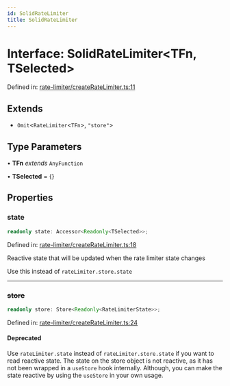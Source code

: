 ```yaml
---
id: SolidRateLimiter
title: SolidRateLimiter
---
```


<!-- DO NOT EDIT: this page is autogenerated from the type comments -->

# Interface: SolidRateLimiter\<TFn, TSelected\>

Defined in: [rate-limiter/createRateLimiter.ts:11](https://github.com/TanStack/persister/blob/main/packages/solid-persister/src/rate-limiter/createRateLimiter.ts#L11)

## Extends

- `Omit`\<`RateLimiter`\<`TFn`\>, `"store"`\>

## Type Parameters

• **TFn** *extends* `AnyFunction`

• **TSelected** = \{\}

## Properties

### state

```ts
readonly state: Accessor<Readonly<TSelected>>;
```

Defined in: [rate-limiter/createRateLimiter.ts:18](https://github.com/TanStack/persister/blob/main/packages/solid-persister/src/rate-limiter/createRateLimiter.ts#L18)

Reactive state that will be updated when the rate limiter state changes

Use this instead of `rateLimiter.store.state`

***

### ~~store~~

```ts
readonly store: Store<Readonly<RateLimiterState>>;
```

Defined in: [rate-limiter/createRateLimiter.ts:24](https://github.com/TanStack/persister/blob/main/packages/solid-persister/src/rate-limiter/createRateLimiter.ts#L24)

#### Deprecated

Use `rateLimiter.state` instead of `rateLimiter.store.state` if you want to read reactive state.
The state on the store object is not reactive, as it has not been wrapped in a `useStore` hook internally.
Although, you can make the state reactive by using the `useStore` in your own usage.
